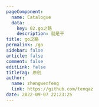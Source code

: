 ```yaml
---
pageComponent: 
  name: Catalogue
  data: 
    key: 02.go之路
    description: 就是干
title: go之路
permalink: /go
sidebar: false
article: false
comment: false
editLink: false
titleTag: 原创
author: 
  name: zhengwenfeng
  link: https://github.com/tenqaz
date: 2022-09-07 22:23:25
---
```

